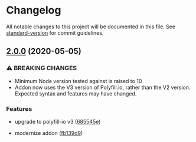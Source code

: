 # Changelog

All notable changes to this project will be documented in this file. See [standard-version](https://github.com/conventional-changelog/standard-version) for commit guidelines.

## [2.0.0](https://github.com/alexlafroscia/ember-cli-polyfill-io/compare/v1.2.3...v2.0.0) (2020-05-05)

### ⚠ BREAKING CHANGES

- Minimum Node version tested against is raised to 10
- Addon now uses the V3 version of Polyfill.io, rather
  than the V2 version. Expected syntax and features may have changed.

### Features

- upgrade to polyfill-io v3 ([685545e](https://github.com/alexlafroscia/ember-cli-polyfill-io/commit/685545e5129e5b4a4563685988d3856033f61db6))

* modernize addon ([fb139d9](https://github.com/alexlafroscia/ember-cli-polyfill-io/commit/fb139d9b84b1375139cf237fbfc7a060a8e39923))
